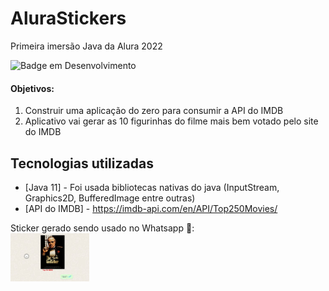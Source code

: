 # AluraStickers
Primeira imersão Java da Alura 2022

![Badge em Desenvolvimento](http://img.shields.io/static/v1?label=STATUS&message=EM%20DESENVOLVIMENTO&color=GREEN&style=for-the-badge)<br>

#### Objetivos: 
1. Construir uma aplicação do zero para consumir a API do IMDB <br>
2. Aplicativo vai gerar as 10 figurinhas do filme mais bem votado pelo site do IMDB <br>

## Tecnologias utilizadas
- [Java 11] - Foi usada bibliotecas nativas do java (InputStream, Graphics2D, BufferedImage entre outras)
- [API do IMDB] - https://imdb-api.com/en/API/Top250Movies/

Sticker gerado sendo usado no Whatsapp 📱: <br>
<img src="https://github.com/EmersonAlmeidaHoracio/AluraStickers/blob/main/saida/imagem_whatsapp.jpg" width="25%" height="30%"/> 

